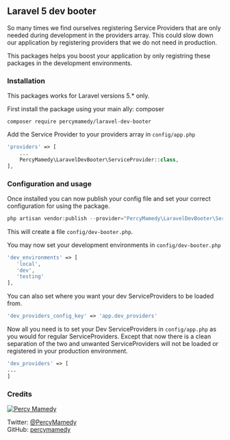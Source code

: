 ## Laravel 5 dev booter

So many times we find ourselves registering Service Providers that are 
only needed during development in the providers array. This could slow down 
our application by registering providers that we do not need in production.

This packages helps you boost your application by only registring these packages in the
development environments.

### Installation

This packages works for Laravel versions 5.* only.
 
 First install the package using your main ally: composer
 
 ```
 composer require percymamedy/laravel-dev-booter
 ```
 
 Add the Service Provider to your providers array in ```config/app.php```
 
 ```php
 'providers' => [
     ...
     PercyMamedy\LaravelDevBooter\ServiceProvider::class,
 ],
 ```
 
 ### Configuration and usage
 
 Once installed you can now publish your config file and set your correct configuration for using the package.
 
 ```php
 php artisan vendor:publish --provider="PercyMamedy\LaravelDevBooter\ServiceProvider" --tag="config"
 ```
 
 This will create a file ```config/dev-booter.php```.
 
 You may now set your development environments in ```config/dev-booter.php```
 
 ```php
 'dev_environments' => [
    'local',
    'dev',
    'testing'
],
 ```
 
 You can also set where you want your dev ServiceProviders to be loaded from.
 
 ```php
 'dev_providers_config_key' => 'app.dev_providers'
 ```
 
 Now all you need is to set your Dev ServiceProviders in ```config/app.php``` as you would for regular
 ServiceProviders. Except that now there is a clean separation of the two and unwanted ServiceProviders will
 not be loaded or registered in your production environment.
 
 ```php
 'dev_providers' => [
 ...
 ]
 ```
 
### Credits

[![Percy Mamedy](https://img.shields.io/badge/Author-Percy%20Mamedy-orange.svg)](https://twitter.com/PercyMamedy)

Twitter: [@PercyMamedy](https://twitter.com/PercyMamedy)
<br/>
GitHub: [percymamedy](https://github.com/percymamedy)
 
 
 
 
 
